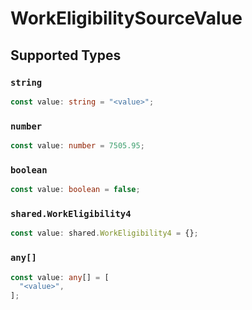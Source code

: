 # WorkEligibilitySourceValue


## Supported Types

### `string`

```typescript
const value: string = "<value>";
```

### `number`

```typescript
const value: number = 7505.95;
```

### `boolean`

```typescript
const value: boolean = false;
```

### `shared.WorkEligibility4`

```typescript
const value: shared.WorkEligibility4 = {};
```

### `any[]`

```typescript
const value: any[] = [
  "<value>",
];
```

